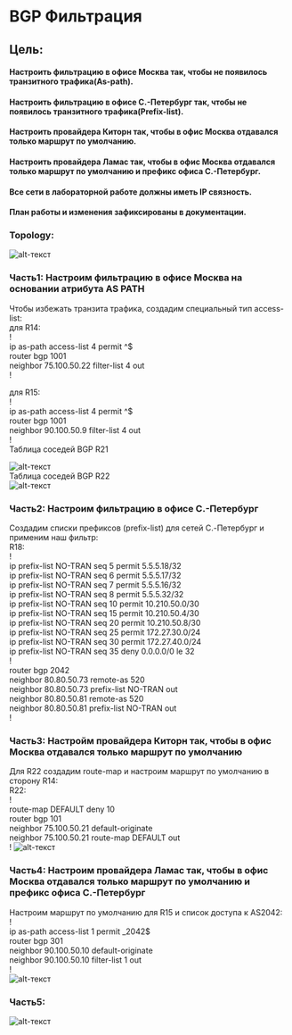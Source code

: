 # BGP Фильтрация  
## Цель:  
#### Настроить фильтрацию в офисе Москва так, чтобы не появилось транзитного трафика(As-path).  
#### Настроить фильтрацию в офисе С.-Петербург так, чтобы не появилось транзитного трафика(Prefix-list).  
#### Настроить провайдера Киторн так, чтобы в офис Москва отдавался только маршрут по умолчанию.  
#### Настроить провайдера Ламас так, чтобы в офис Москва отдавался только маршрут по умолчанию и префикс офиса С.-Петербург.  
#### Все сети в лабораторной работе должны иметь IP связность.  
#### План работы и изменения зафиксированы в документации.  

### Topology:  

![alt-текст](https://github.com/stanlaz/otus_network_engineer/blob/main/Лабораторные%20работы/BGP%20FILTER/BGP-Topology.png)  

### Часть1: Настроим фильтрацию в офисе Москва на основании атрибута AS PATH  
Чтобы избежать транзита трафика, cоздадим специальный тип access-list:  
для R14:  
!  
ip as-path access-list 4 permit ^$  
router bgp 1001  
neighbor 75.100.50.22 filter-list 4 out  
!  

для R15:  
!  
ip as-path access-list 4 permit ^$  
router bgp 1001  
neighbor 90.100.50.9 filter-list 4 out  
!  
Таблица соседей BGP R21  

![alt-текст](https://github.com/stanlaz/otus_network_engineer/blob/main/Лабораторные%20работы/BGP%20FILTER/IP-BGP-R21.png)  
Таблица соседей BGP R22  
![alt-текст](https://github.com/stanlaz/otus_network_engineer/blob/main/Лабораторные%20работы/BGP%20FILTER/IP-BGP-R22.png)  

### Часть2:  Настроим фильтрацию в офисе С.-Петербург  
Создадим списки префиксов (prefix-list) для сетей C.-Петербург и применим наш фильтр:  
R18:  
!  
ip prefix-list NO-TRAN seq 5 permit 5.5.5.18/32  
ip prefix-list NO-TRAN seq 6 permit 5.5.5.17/32  
ip prefix-list NO-TRAN seq 7 permit 5.5.5.16/32  
ip prefix-list NO-TRAN seq 8 permit 5.5.5.32/32  
ip prefix-list NO-TRAN seq 10 permit 10.210.50.0/30  
ip prefix-list NO-TRAN seq 15 permit 10.210.50.4/30  
ip prefix-list NO-TRAN seq 20 permit 10.210.50.8/30  
ip prefix-list NO-TRAN seq 25 permit 172.27.30.0/24  
ip prefix-list NO-TRAN seq 30 permit 172.27.40.0/24  
ip prefix-list NO-TRAN seq 35 deny 0.0.0.0/0 le 32  
!  
router bgp 2042  
 neighbor 80.80.50.73 remote-as 520  
 neighbor 80.80.50.73 prefix-list NO-TRAN out  
 neighbor 80.80.50.81 remote-as 520  
 neighbor 80.80.50.81 prefix-list NO-TRAN out  
!  

### Часть3:  Настройм провайдера Киторн так, чтобы в офис Москва отдавался только маршрут по умолчанию
Для R22 создадим route-map и настроим маршрут по умолчанию в сторону R14:  
R22:  
!    
route-map DEFAULT deny 10  
router bgp 101  
 neighbor 75.100.50.21 default-originate  
 neighbor 75.100.50.21 route-map DEFAULT out  
!
![alt-текст](https://github.com/stanlaz/otus_network_engineer/blob/main/Лабораторные%20работы/BGP%20FILTER/IP-BGP-R14.png)  

### Часть4:  Настроим провайдера Ламас так, чтобы в офис Москва отдавался только маршрут по умолчанию и префикс офиса С.-Петербург  
Настроим маршрут по умолчанию для R15 и список доступа к AS2042:  
!  
ip as-path access-list 1 permit _2042$  
router bgp 301  
neighbor 90.100.50.10 default-originate  
 neighbor 90.100.50.10 filter-list 1 out  
!  
![alt-текст](https://github.com/stanlaz/otus_network_engineer/blob/main/Лабораторные%20работы/BGP%20FILTER/IP-BGP-R15.png)  

### Часть5:  
![alt-текст](https://github.com/stanlaz/otus_network_engineer/blob/main/Лабораторные%20работы/BGP%20FILTER/ECHO-VPC1-OTHER.png)  